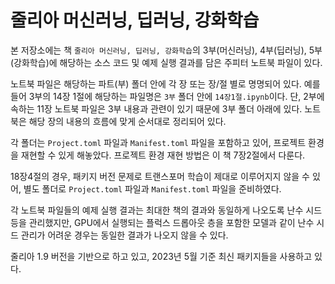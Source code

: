 # 줄리아 머신러닝, 딥러닝, 강화학습

본 저장소에는 책 ```줄리아 머신러닝, 딥러닝, 강화학습```의 3부(머신러닝), 4부(딥러닝), 5부(강화학습)에 해당하는 소스 코드 및 예제 실행 결과를 담은 주피터 노트북 파일이 있다.

노트북 파일은 해당하는 파트(부) 폴더 안에 각 장 또는 장/절 별로 명명되어 있다. 예를 들어 3부의 14장 1절에 해당하는 파일명은 ```3부``` 폴더 안에 ```14장1절.ipynb```이다. 단, 2부에 속하는 11장 노트북 파일은 3부 내용과 관련이 있기 때문에 3부 폴더 아래에 있다. 노트북은 해당 장의 내용의 흐름에 맞게 순서대로 정리되어 있다. 

각 폴더는 ```Project.toml``` 파일과 ```Manifest.toml``` 파일을 포함하고 있어, 프로젝트 환경을 재현할 수 있게 해놓았다. 프로젝트 환경 재현 방법은 이 책 7장2절에서 다룬다.   

18장4절의 경우, 패키지 버전 문제로 트랜스포머 학습이 제대로 이루어지지 않을 수 있어, 별도 폴더로 ```Project.toml``` 파일과 ```Manifest.toml``` 파일을 준비하였다.

각 노트북 파일들의 예제 실행 결과는 최대한 책의 결과와 동일하게 나오도록 난수 시드 등을 관리했지만, GPU에서 실행되는 플럭스 드롭아웃 층을 포함한 모델과 같이 난수 시드 관리가 어려운 경우는 동일한 결과가 나오지 않을 수 있다.  

줄리아 1.9 버전을 기반으로 하고 있고, 2023년 5월 기준 최신 패키지들을 사용하고 있다.
